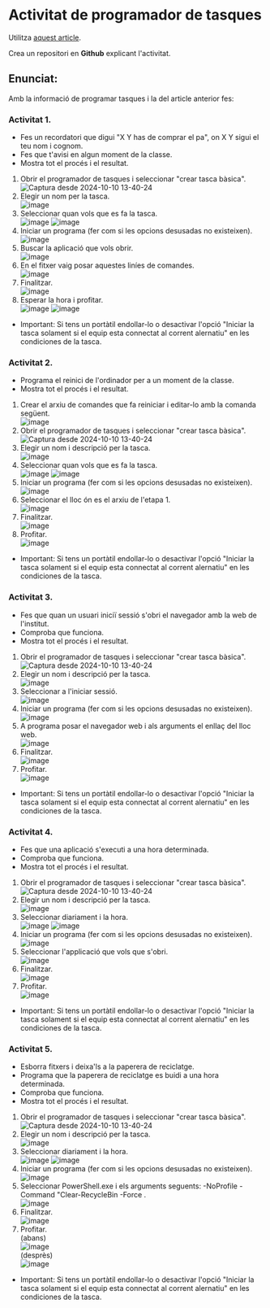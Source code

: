 # Activitat de programador de tasques

Utilitza [aquest article](https://www.maketecheasier.com/schedule-tasks-windows/).

Crea un repositori en **Github** explicant l'activitat.

## Enunciat:

Amb la informació de programar tasques i la del article anterior fes:

### Activitat 1.

- Fes un recordatori que digui "X Y has de comprar el pa", on X Y sigui el teu nom i cognom.
- Fes que t'avisi en algun moment de la classe.
- Mostra tot el procés i el resultat.
1. Obrir el programador de tasques i seleccionar "crear tasca bàsica". <br>
![Captura desde 2024-10-10 13-40-24](https://github.com/user-attachments/assets/0bda289b-0dfd-4b86-87a1-fe7bf9081d86)
2. Elegir un nom per la tasca. <br>
![image](https://github.com/user-attachments/assets/68993f10-f608-4e15-9989-4adc55e1a74e)
3. Seleccionar quan vols que es fa la tasca. <br>
![image](https://github.com/user-attachments/assets/a2fa0ef3-4942-474d-b0d8-4e6fd85cf0e6)
![image](https://github.com/user-attachments/assets/f33c1b27-b265-4f32-bb6a-6d8263316531)
4. Iniciar un programa (fer com si les opcions desusadas no existeixen). <br>
![image](https://github.com/user-attachments/assets/f1559038-e3f3-43a5-8ae9-0df818355a1a)
5. Buscar la aplicació que vols obrir. <br>
![image](https://github.com/user-attachments/assets/6a64dd2d-f5bf-46cb-9f59-1a16f38178ac)
6. En el fitxer vaig posar aquestes liníes de comandes. <br>
![image](https://github.com/user-attachments/assets/be8fe17a-8764-470a-ad95-50fcc8e22def)
7. Finalitzar. <br>
![image](https://github.com/user-attachments/assets/b55373de-6180-4107-acac-39175afa4a94)
8. Esperar la hora i profitar. <br>
![image](https://github.com/user-attachments/assets/ea341d4b-9a57-4d63-bc8a-781d25cda3be)
![image](https://github.com/user-attachments/assets/1b337b8d-6efb-410d-a231-51344f05fc34)

* Important: Si tens un portàtil endollar-lo o desactivar l'opció "Iniciar la tasca solament si el equip esta connectat al corrent alernatiu" en les condiciones de la tasca.

### Activitat 2.

- Programa el reinici de l'ordinador per a un moment de la classe.
- Mostra tot el procés i el resultat.
1. Crear el arxiu de comandes que fa reiniciar i editar-lo amb la comanda següent. <br>
![image](https://github.com/user-attachments/assets/abc18797-d674-413d-a828-80397181e7c4)
2. Obrir el programador de tasques i seleccionar "crear tasca bàsica". <br>
![Captura desde 2024-10-10 13-40-24](https://github.com/user-attachments/assets/0bda289b-0dfd-4b86-87a1-fe7bf9081d86)
3. Elegir un nom i descripció per la tasca. <br>
![image](https://github.com/user-attachments/assets/4938bc55-d081-4a0e-98e9-2114e75e42de)
4. Seleccionar quan vols que es fa la tasca. <br>
![image](https://github.com/user-attachments/assets/a2fa0ef3-4942-474d-b0d8-4e6fd85cf0e6)
![image](https://github.com/user-attachments/assets/44ac7b80-08c4-4dcf-9ec2-cb97b99a8a27)
5. Iniciar un programa (fer com si les opcions desusadas no existeixen). <br>
![image](https://github.com/user-attachments/assets/f1559038-e3f3-43a5-8ae9-0df818355a1a)
6. Seleccionar el lloc ón es el arxiu de l'etapa 1. <br>
![image](https://github.com/user-attachments/assets/6b75550f-2eb1-4146-9156-2bab9a1f93cc)
7. Finalitzar. <br>
![image](https://github.com/user-attachments/assets/9d99049b-2beb-42b4-bc14-ab5d262fa73c)
8. Profitar. <br>
![image](https://github.com/user-attachments/assets/e0ca4593-27ce-445c-ab5a-2ac21e03f5eb)

* Important: Si tens un portàtil endollar-lo o desactivar l'opció "Iniciar la tasca solament si el equip esta connectat al corrent alernatiu" en les condiciones de la tasca.

### Activitat 3.

- Fes que quan un usuari iniciï sessió s'obri el navegador amb la web de l'institut.
- Comproba que funciona.
- Mostra tot el procés i el resultat.
1. Obrir el programador de tasques i seleccionar "crear tasca bàsica". <br>
![Captura desde 2024-10-10 13-40-24](https://github.com/user-attachments/assets/0bda289b-0dfd-4b86-87a1-fe7bf9081d86)
2. Elegir un nom i descripció per la tasca. <br>
![image](https://github.com/user-attachments/assets/0243cc2f-8152-498d-a5a4-570e06ac5253)
3. Seleccionar a l'iniciar sessió. <br>
![image](https://github.com/user-attachments/assets/dbc4594b-e9b7-4270-91e4-c51047007440)
4. Iniciar un programa (fer com si les opcions desusadas no existeixen). <br>
![image](https://github.com/user-attachments/assets/f1559038-e3f3-43a5-8ae9-0df818355a1a)
5. A programa posar el navegador web i als arguments el enllaç del lloc web. <br>
![image](https://github.com/user-attachments/assets/88e92585-26e3-4300-b0ae-2570b4a1004a)
6. Finalitzar. <br>
![image](https://github.com/user-attachments/assets/2746990c-289a-4af8-9189-53290620e053)
7. Profitar. <br>
![image](https://github.com/user-attachments/assets/101c29c1-161a-4fa3-8137-18c4ef78f80d)

* Important: Si tens un portàtil endollar-lo o desactivar l'opció "Iniciar la tasca solament si el equip esta connectat al corrent alernatiu" en les condiciones de la tasca.

### Activitat 4.

- Fes que una aplicació s'executi a una hora determinada.
- Comproba que funciona.
- Mostra tot el procés i el resultat.
1. Obrir el programador de tasques i seleccionar "crear tasca bàsica". <br>
![Captura desde 2024-10-10 13-40-24](https://github.com/user-attachments/assets/0bda289b-0dfd-4b86-87a1-fe7bf9081d86)
2. Elegir un nom i descripció per la tasca. <br>
![image](https://github.com/user-attachments/assets/f98f272c-ef64-4acd-854c-dd9b046290d8)
3. Seleccionar diariament i la hora. <br>
![image](https://github.com/user-attachments/assets/6b23768f-41f7-49a2-8f7e-4b9664503c5c)
![image](https://github.com/user-attachments/assets/e2a177e3-785d-4366-b0e9-5fc0ed8a2a4a)
4. Iniciar un programa (fer com si les opcions desusadas no existeixen). <br>
![image](https://github.com/user-attachments/assets/f1559038-e3f3-43a5-8ae9-0df818355a1a)
5. Seleccionar l'applicació que vols que s'obri. <br>
![image](https://github.com/user-attachments/assets/5fc16b93-e0e8-47db-82aa-ae9c459b4dee)
6. Finalitzar. <br>
![image](https://github.com/user-attachments/assets/93597285-04cb-467c-b5eb-e1b3e709b691)
7. Profitar. <br>
![image](https://github.com/user-attachments/assets/b52210aa-542d-4881-a7fc-66e33991e777)

* Important: Si tens un portàtil endollar-lo o desactivar l'opció "Iniciar la tasca solament si el equip esta connectat al corrent alernatiu" en les condiciones de la tasca.

### Activitat 5.

- Esborra fitxers i deixa'ls a la paperera de reciclatge.
- Programa que la paperera de reciclatge es buidi a una hora determinada.
- Comproba que funciona.
- Mostra tot el procés i el resultat.
1. Obrir el programador de tasques i seleccionar "crear tasca bàsica". <br>
![Captura desde 2024-10-10 13-40-24](https://github.com/user-attachments/assets/0bda289b-0dfd-4b86-87a1-fe7bf9081d86)
2. Elegir un nom i descripció per la tasca. <br>
![image](https://github.com/user-attachments/assets/5d053bbc-28bb-4fbf-9ea0-7ea7b8e422c0)
3. Seleccionar diariament i la hora. <br>
![image](https://github.com/user-attachments/assets/6b23768f-41f7-49a2-8f7e-4b9664503c5c)
![image](https://github.com/user-attachments/assets/4e1cfa18-4e2e-4f4d-9437-a49bedd9a59a)
4. Iniciar un programa (fer com si les opcions desusadas no existeixen). <br>
![image](https://github.com/user-attachments/assets/f1559038-e3f3-43a5-8ae9-0df818355a1a)
5. Seleccionar PowerShell.exe i els arguments seguents: -NoProfile -Command "Clear-RecycleBin -Force . <br>
![image](https://github.com/user-attachments/assets/8e3e0b15-dcce-4787-a7f0-0bc6e9c6b735)
7. Finalitzar. <br>
![image](https://github.com/user-attachments/assets/9fb2b17e-02d5-45d5-bfc5-3dff068df1bc)
8. Profitar. <br>
(abans) <br>
![image](https://github.com/user-attachments/assets/d0175544-debf-4069-947f-37f6766700ff) <br>
(desprès) <br>
![image](https://github.com/user-attachments/assets/911b9ebd-65ae-4117-aa6f-a389333a431b)


* Important: Si tens un portàtil endollar-lo o desactivar l'opció "Iniciar la tasca solament si el equip esta connectat al corrent alernatiu" en les condiciones de la tasca.
